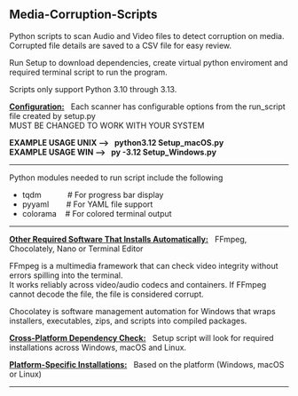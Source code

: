 ## Media-Corruption-Scripts

Python scripts to scan Audio and Video files to detect corruption on media. <br />
Corrupted file details are saved to a CSV file for easy review.

Run Setup to download dependencies, create virtual python enviroment and required terminal script to run the program.

Scripts only support Python 3.10 through 3.13. 

<ins>**Configuration:**</ins> $~$ Each scanner has configurable options from the run_script file created by setup.py <br />
MUST BE CHANGED TO WORK WITH YOUR SYSTEM

**EXAMPLE USAGE UNIX --> $~$ python3.12 Setup_macOS.py** <br />
**EXAMPLE USAGE WIN --> $~$ py -3.12 Setup_Windows.py**

-----------------------------------------------------------------------------------------------------------------------

Python modules needed to run script include the following

* tqdm $~~~~~~~~~~$ # For progress bar display
* pyyaml $~~~~~~$ # For YAML file support
* colorama $~~$ # For colored terminal output

-----------------------------------------------------------------------------------------------------------------------

<ins>**Other Required Software That Installs Automatically:**</ins> $~$ FFmpeg, Chocolately, Nano or Terminal Editor

FFmpeg is a multimedia framework that can check video integrity without errors spilling into the terminal. <br />
It works reliably across video/audio codecs and containers. If FFmpeg cannot decode the file, the file is considered corrupt.<br />

Chocolatey is software management automation for Windows that wraps installers, executables, zips, and scripts into compiled packages.

<ins>**Cross-Platform Dependency Check:**</ins> $~$ Setup script will look for required installations across Windows, macOS and Linux.

<ins>**Platform-Specific Installations:**</ins> $~$ Based on the platform (Windows, macOS or Linux) <br />

-----------------------------------------------------------------------------------------------------------------------
